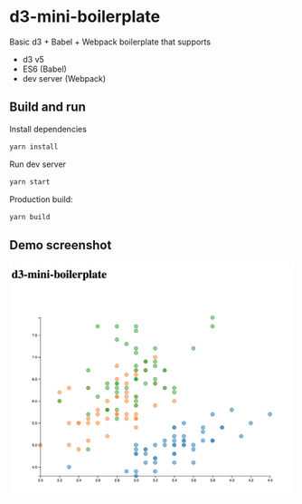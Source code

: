 # d3-mini-boilerplate

Basic d3 + Babel + Webpack boilerplate that supports

- d3 v5
- ES6 (Babel)
- dev server (Webpack)


## Build and run

Install dependencies

```sh
yarn install
```

Run dev server

```sh
yarn start
```

Production build:

```sh
yarn build
```


## Demo screenshot

![screenshot](screenshot.png)